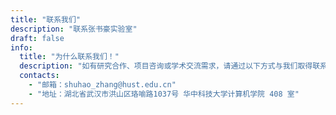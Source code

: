```yaml
---
title: "联系我们"
description: "联系张书豪实验室"
draft: false
info:
  title: "为什么联系我们！"
  description: "如有研究合作、项目咨询或学术交流需求，请通过以下方式与我们取得联系。"
  contacts:
    - "邮箱：shuhao_zhang@hust.edu.cn"
    - "地址：湖北省武汉市洪山区珞喻路1037号 华中科技大学计算机学院 408 室"
---
```

